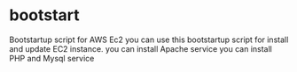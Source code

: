 # bootstart
Bootstartup script for AWS Ec2
you can use this bootstartup script for install and update EC2 instance.
you can install Apache service
you can install PHP and Mysql service
